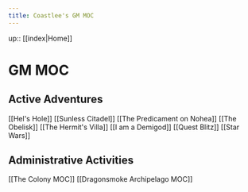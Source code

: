 ```yaml
---
title: Coastlee's GM MOC
---
```


up:: [[index|Home]]


# GM MOC

## Active Adventures

[[Hel's Hole]]
[[Sunless Citadel]]
[[The Predicament on Nohea]]
[[The Obelisk]]
[[The Hermit's Villa]]
[[I am a Demigod]]
[[Quest Blitz]]
[[Star Wars]]

## Administrative Activities

[[The Colony MOC]]
[[Dragonsmoke Archipelago MOC]]